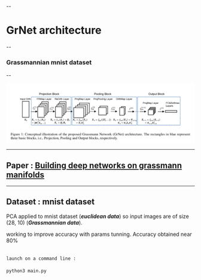 --
# GrNet architecture
--
### Grassmannian mnist dataset
--

<img src="https://github.com/Mohammed-Hssein/GrNet/blob/master/GrNet.png">

---
Paper : <a href="https://arxiv.org/pdf/1611.05742.pdf"> Building deep networks on grassmann manifolds </a>
---
---
Dataset : mnist dataset
---

PCA applied to mnist dataset (***euclidean data***) so input images are of size (28, 10) (***Grassmannian data***).

working to improve accuracy with params tunning. Accuracy obtained near 80%


```markdown

launch on a command line : 

python3 main.py
```
